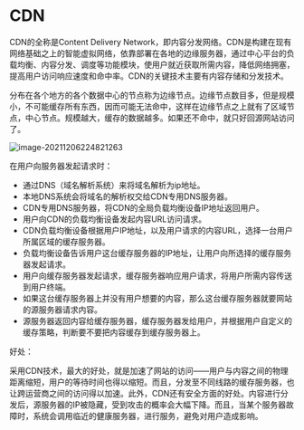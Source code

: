 # CDN

CDN的全称是Content Delivery Network，即内容分发网络。CDN是构建在现有网络基础之上的智能虚拟网络，依靠部署在各地的边缘服务器，通过中心平台的负载均衡、内容分发、调度等功能模块，使用户就近获取所需内容，降低网络拥塞，提高用户访问响应速度和命中率。CDN的关键技术主要有内容存储和分发技术。

分布在各个地方的各个数据中心的节点称为边缘节点。边缘节点数目多，但是规模小，不可能缓存所有东西，因而可能无法命中，这样在边缘节点之上就有了区域节点，中心节点。规模越大，缓存的数据越多。如果还不命中，就只好回源网站访问了。

![image-20211206224821263](C:\Users\86155\AppData\Roaming\Typora\typora-user-images\image-20211206224821263.png)

在用户向服务器发起请求时：

- 通过DNS（域名解析系统）来将域名解析为ip地址。
- 本地DNS系统会将域名的解析权交给CDN专用DNS服务器。
- CDN专用DNS服务器，将CDN的全局负载均衡设备IP地址返回用户。
- 用户向CDN的负载均衡设备发起内容URL访问请求。
- CDN负载均衡设备根据用户IP地址，以及用户请求的内容URL，选择一台用户所属区域的缓存服务器。
- 负载均衡设备告诉用户这台缓存服务器的IP地址，让用户向所选择的缓存服务器发起请求。
- 用户向缓存服务器发起请求，缓存服务器响应用户请求，将用户所需内容传送到用户终端。
- 如果这台缓存服务器上并没有用户想要的内容，那么这台缓存服务器就要网站的源服务器请求内容。
- 源服务器返回内容给缓存服务器，缓存服务器发给用户，并根据用户自定义的缓存策略，判断要不要把内容缓存到缓存服务器上。

好处：

采用CDN技术，最大的好处，就是加速了网站的访问——用户与内容之间的物理距离缩短，用户的等待时间也得以缩短。而且，分发至不同线路的缓存服务器，也让跨运营商之间的访问得以加速。此外，CDN还有安全方面的好处。内容进行分发后，源服务器的IP被隐藏，受到攻击的概率会大幅下降。而且，当某个服务器故障时，系统会调用临近的健康服务器，进行服务，避免对用户造成影响。


